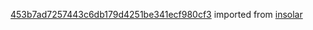 [453b7ad7257443c6db179d4251be341ecf980cf3](https://github.com/insolar/insolar/commit/453b7ad7257443c6db179d4251be341ecf980cf3) imported from [insolar](https://github.com/insolar/insolar)
